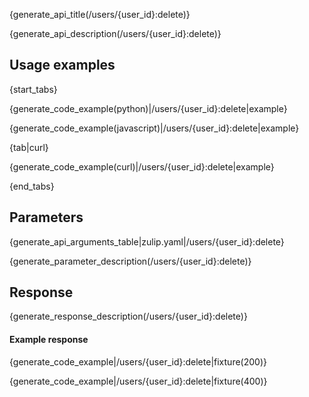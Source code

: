 {generate_api_title(/users/{user_id}:delete)}

{generate_api_description(/users/{user_id}:delete)}

## Usage examples

{start_tabs}

{generate_code_example(python)|/users/{user_id}:delete|example}

{generate_code_example(javascript)|/users/{user_id}:delete|example}

{tab|curl}

{generate_code_example(curl)|/users/{user_id}:delete|example}

{end_tabs}

## Parameters

{generate_api_arguments_table|zulip.yaml|/users/{user_id}:delete}

{generate_parameter_description(/users/{user_id}:delete)}

## Response

{generate_response_description(/users/{user_id}:delete)}

#### Example response

{generate_code_example|/users/{user_id}:delete|fixture(200)}

{generate_code_example|/users/{user_id}:delete|fixture(400)}
